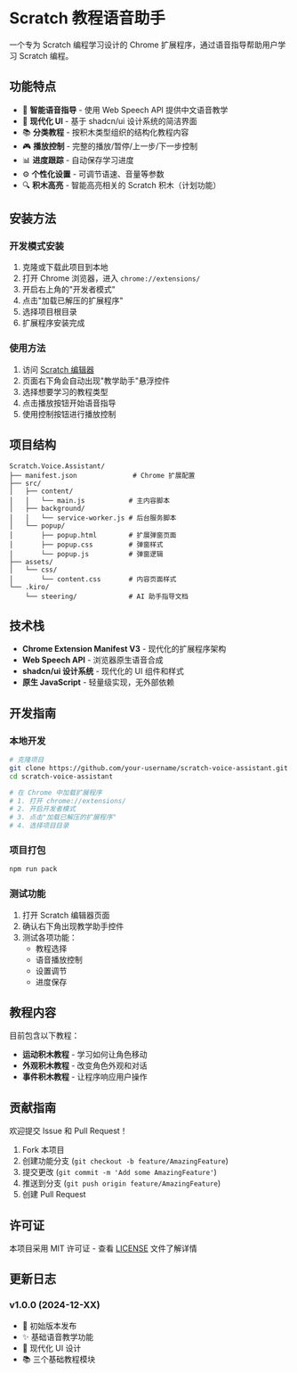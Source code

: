 # Scratch 教程语音助手

一个专为 Scratch 编程学习设计的 Chrome 扩展程序，通过语音指导帮助用户学习 Scratch 编程。

## 功能特点

- 🎯 **智能语音指导** - 使用 Web Speech API 提供中文语音教学
- 🎨 **现代化 UI** - 基于 shadcn/ui 设计系统的简洁界面
- 📚 **分类教程** - 按积木类型组织的结构化教程内容
- 🎮 **播放控制** - 完整的播放/暂停/上一步/下一步控制
- 📊 **进度跟踪** - 自动保存学习进度
- ⚙️ **个性化设置** - 可调节语速、音量等参数
- 🔍 **积木高亮** - 智能高亮相关的 Scratch 积木（计划功能）

## 安装方法

### 开发模式安装

1. 克隆或下载此项目到本地
2. 打开 Chrome 浏览器，进入 `chrome://extensions/`
3. 开启右上角的"开发者模式"
4. 点击"加载已解压的扩展程序"
5. 选择项目根目录
6. 扩展程序安装完成

### 使用方法

1. 访问 [Scratch 编辑器](https://scratch.mit.edu/projects/editor/)
2. 页面右下角会自动出现"教学助手"悬浮控件
3. 选择想要学习的教程类型
4. 点击播放按钮开始语音指导
5. 使用控制按钮进行播放控制

## 项目结构

```
Scratch.Voice.Assistant/
├── manifest.json              # Chrome 扩展配置
├── src/
│   ├── content/
│   │   └── main.js           # 主内容脚本
│   ├── background/
│   │   └── service-worker.js # 后台服务脚本
│   └── popup/
│       ├── popup.html        # 扩展弹窗页面
│       ├── popup.css         # 弹窗样式
│       └── popup.js          # 弹窗逻辑
├── assets/
│   └── css/
│       └── content.css       # 内容页面样式
└── .kiro/
    └── steering/             # AI 助手指导文档
```

## 技术栈

- **Chrome Extension Manifest V3** - 现代化的扩展程序架构
- **Web Speech API** - 浏览器原生语音合成
- **shadcn/ui 设计系统** - 现代化的 UI 组件和样式
- **原生 JavaScript** - 轻量级实现，无外部依赖

## 开发指南

### 本地开发

```bash
# 克隆项目
git clone https://github.com/your-username/scratch-voice-assistant.git
cd scratch-voice-assistant

# 在 Chrome 中加载扩展程序
# 1. 打开 chrome://extensions/
# 2. 开启开发者模式
# 3. 点击"加载已解压的扩展程序"
# 4. 选择项目目录
```

### 项目打包

```bash
npm run pack
```

### 测试功能

1. 打开 Scratch 编辑器页面
2. 确认右下角出现教学助手控件
3. 测试各项功能：
   - 教程选择
   - 语音播放控制
   - 设置调节
   - 进度保存

## 教程内容

目前包含以下教程：

- **运动积木教程** - 学习如何让角色移动
- **外观积木教程** - 改变角色外观和对话
- **事件积木教程** - 让程序响应用户操作

## 贡献指南

欢迎提交 Issue 和 Pull Request！

1. Fork 本项目
2. 创建功能分支 (`git checkout -b feature/AmazingFeature`)
3. 提交更改 (`git commit -m 'Add some AmazingFeature'`)
4. 推送到分支 (`git push origin feature/AmazingFeature`)
5. 创建 Pull Request

## 许可证

本项目采用 MIT 许可证 - 查看 [LICENSE](LICENSE) 文件了解详情

## 更新日志

### v1.0.0 (2024-12-XX)
- 🎉 初始版本发布
- ✨ 基础语音教学功能
- 🎨 现代化 UI 设计
- 📚 三个基础教程模块